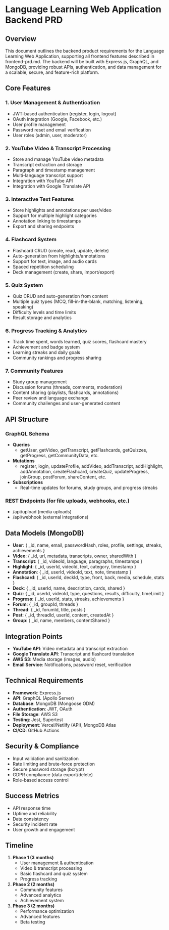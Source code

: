 # Language Learning Web Application Backend PRD

## Overview
This document outlines the backend product requirements for the Language Learning Web Application, supporting all frontend features described in frontend-prd.md. The backend will be built with Express.js, GraphQL, and MongoDB, providing robust APIs, authentication, and data management for a scalable, secure, and feature-rich platform.

## Core Features

### 1. User Management & Authentication
- JWT-based authentication (register, login, logout)
- OAuth integration (Google, Facebook, etc.)
- User profile management
- Password reset and email verification
- User roles (admin, user, moderator)

### 2. YouTube Video & Transcript Processing
- Store and manage YouTube video metadata
- Transcript extraction and storage
- Paragraph and timestamp management
- Multi-language transcript support
- Integration with YouTube API
- Integration with Google Translate API

### 3. Interactive Text Features
- Store highlights and annotations per user/video
- Support for multiple highlight categories
- Annotation linking to timestamps
- Export and sharing endpoints

### 4. Flashcard System
- Flashcard CRUD (create, read, update, delete)
- Auto-generation from highlights/annotations
- Support for text, image, and audio cards
- Spaced repetition scheduling
- Deck management (create, share, import/export)

### 5. Quiz System
- Quiz CRUD and auto-generation from content
- Multiple quiz types (MCQ, fill-in-the-blank, matching, listening, speaking)
- Difficulty levels and time limits
- Result storage and analytics

### 6. Progress Tracking & Analytics
- Track time spent, words learned, quiz scores, flashcard mastery
- Achievement and badge system
- Learning streaks and daily goals
- Community rankings and progress sharing

### 7. Community Features
- Study group management
- Discussion forums (threads, comments, moderation)
- Content sharing (playlists, flashcards, annotations)
- Peer review and language exchange
- Community challenges and user-generated content

## API Structure

### GraphQL Schema
- **Queries**
  - getUser, getVideo, getTranscript, getFlashcards, getQuizzes, getProgress, getCommunityData, etc.
- **Mutations**
  - register, login, updateProfile, addVideo, addTranscript, addHighlight, addAnnotation, createFlashcard, createQuiz, updateProgress, joinGroup, postForum, shareContent, etc.
- **Subscriptions**
  - Real-time updates for forums, study groups, and progress streaks

### REST Endpoints (for file uploads, webhooks, etc.)
- /api/upload (media uploads)
- /api/webhook (external integrations)

## Data Models (MongoDB)
- **User**: { _id, name, email, passwordHash, roles, profile, settings, streaks, achievements }
- **Video**: { _id, url, metadata, transcripts, owner, sharedWith }
- **Transcript**: { _id, videoId, language, paragraphs, timestamps }
- **Highlight**: { _id, userId, videoId, text, category, timestamp }
- **Annotation**: { _id, userId, videoId, text, note, timestamp }
- **Flashcard**: { _id, userId, deckId, type, front, back, media, schedule, stats }
- **Deck**: { _id, userId, name, description, cards, shared }
- **Quiz**: { _id, userId, videoId, type, questions, results, difficulty, timeLimit }
- **Progress**: { _id, userId, stats, streaks, achievements }
- **Forum**: { _id, groupId, threads }
- **Thread**: { _id, forumId, title, posts }
- **Post**: { _id, threadId, userId, content, createdAt }
- **Group**: { _id, name, members, contentShared }

## Integration Points
- **YouTube API**: Video metadata and transcript extraction
- **Google Translate API**: Transcript and flashcard translation
- **AWS S3**: Media storage (images, audio)
- **Email Service**: Notifications, password reset, verification

## Technical Requirements
- **Framework**: Express.js
- **API**: GraphQL (Apollo Server)
- **Database**: MongoDB (Mongoose ODM)
- **Authentication**: JWT, OAuth
- **File Storage**: AWS S3
- **Testing**: Jest, Supertest
- **Deployment**: Vercel/Netlify (API), MongoDB Atlas
- **CI/CD**: GitHub Actions

## Security & Compliance
- Input validation and sanitization
- Rate limiting and brute-force protection
- Secure password storage (bcrypt)
- GDPR compliance (data export/delete)
- Role-based access control

## Success Metrics
- API response time
- Uptime and reliability
- Data consistency
- Security incident rate
- User growth and engagement

## Timeline
1. **Phase 1 (3 months)**
   - User management & authentication
   - Video & transcript processing
   - Basic flashcard and quiz system
   - Progress tracking
2. **Phase 2 (2 months)**
   - Community features
   - Advanced analytics
   - Achievement system
3. **Phase 3 (2 months)**
   - Performance optimization
   - Advanced features
   - Beta testing 